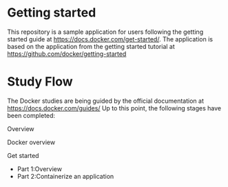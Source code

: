 # Getting started

This repository is a sample application for users following the getting started guide at https://docs.docker.com/get-started/.
The application is based on the application from the getting started tutorial at https://github.com/docker/getting-started

# Study Flow

The Docker studies are being guided by the official documentation at https://docs.docker.com/guides/
Up to this point, the following stages have been completed:

Overview

Docker overview

Get started

* Part 1:Overview
* Part 2:Containerize an application
